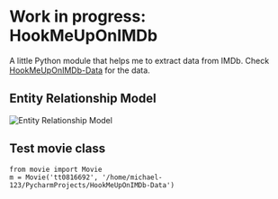 # Work in progress: HookMeUpOnIMDb
A little Python module that helps me to extract data from IMDb. Check 
[HookMeUpOnIMDb-Data](https://github.com/michael-123/HookMeUpOnIMDb-Data "It's growing!") for the data.

## Entity Relationship Model
![Entity Relationship Model](https://michael-123.github.io/hookmeuponimdb_images/er_diagram.svg "Entity Relationship Model")

## Test movie class
```
from movie import Movie
m = Movie('tt0816692', '/home/michael-123/PycharmProjects/HookMeUpOnIMDb-Data')
```
